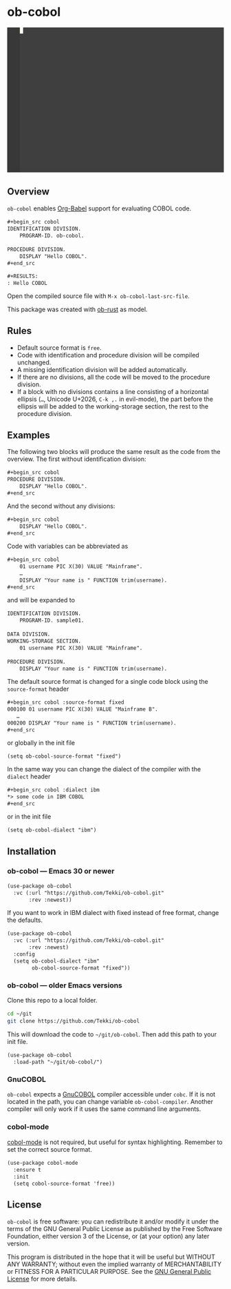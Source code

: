 # ob-cobol

![](img/ob-cobol.gif)

## Overview

`ob-cobol` enables
[Org-Babel](http://orgmode.org/worg/org-contrib/babel/intro.html)
support for evaluating COBOL code.

```cobol
#+begin_src cobol
IDENTIFICATION DIVISION.
    PROGRAM-ID. ob-cobol.

PROCEDURE DIVISION.
    DISPLAY "Hello COBOL".
#+end_src
```
```
#+RESULTS:
: Hello COBOL
```

Open the compiled source file with `M-x ob-cobol-last-src-file`.

This package was created with
[ob-rust](https://github.com/micanzhang/ob-rust) as model.

## Rules

* Default source format is `free`.
* Code with identification and procedure division will be compiled
  unchanged.
* A missing identification division will be added automatically.
* If there are no divisions, all the code will be moved to the
  procedure division.
* If a block with no divisions contains a line consisting of a
  horizontal ellipsis (`…`, Unicode U+2026, `C-k ,.` in evil-mode),
  the part before the ellipsis will be added to the working-storage
  section, the rest to the procedure division.

## Examples

The following two blocks will produce the same result as the code from
the overview. The first without identification division:

```cobol
#+begin_src cobol
PROCEDURE DIVISION.
    DISPLAY "Hello COBOL".
#+end_src
```

And the second without any divisions:

```cobol
#+begin_src cobol
    DISPLAY "Hello COBOL".
#+end_src
```

Code with variables can be abbreviated as

```cobol
#+begin_src cobol
    01 username PIC X(30) VALUE "Mainframe".
    …
    DISPLAY "Your name is " FUNCTION trim(username).
#+end_src
```

and will be expanded to

```cobol
IDENTIFICATION DIVISION.
    PROGRAM-ID. sample01.

DATA DIVISION.
WORKING-STORAGE SECTION.
    01 username PIC X(30) VALUE "Mainframe".

PROCEDURE DIVISION.
    DISPLAY "Your name is " FUNCTION trim(username).
```

The default source format is changed for a single code block using the
`source-format` header

```cobol
#+begin_src cobol :source-format fixed
000100 01 username PIC X(30) VALUE "Mainframe B".
   …
000200 DISPLAY "Your name is " FUNCTION trim(username).
#+end_src
```

or globally in the init file

```elisp
(setq ob-cobol-source-format "fixed")
```

In the same way you can change the dialect of the compiler with the
`dialect` header

```cobol
#+begin_src cobol :dialect ibm
*> some code in IBM COBOL
#+end_src
```

or in the init file

```elisp
(setq ob-cobol-dialect "ibm")
```

## Installation

### ob-cobol — Emacs 30 or newer

```elisp
(use-package ob-cobol
  :vc (:url "https://github.com/Tekki/ob-cobol.git"
       :rev :newest))
```

If you want to work in IBM dialect with fixed instead of free format,
change the defaults.

```elisp
(use-package ob-cobol
  :vc (:url "https://github.com/Tekki/ob-cobol.git"
       :rev :newest)
  :config
  (setq ob-cobol-dialect "ibm"
        ob-cobol-source-format "fixed"))
```

### ob-cobol — older Emacs versions

Clone this repo to a local folder.

```bash
cd ~/git
git clone https://github.com/Tekki/ob-cobol
```

This will download the code to `~/git/ob-cobol`. Then add this path to
your init file.

```elisp
(use-package ob-cobol
  :load-path "~/git/ob-cobol/")
```

### GnuCOBOL

`ob-cobol` expects a [GnuCOBOL](https://gnucobol.sourceforge.io/)
compiler accessible under `cobc`. If it is not located in the path,
you can change variable `ob-cobol-compiler`. Another compiler will
only work if it uses the same command line arguments.

### cobol-mode

[cobol-mode](https://elpa.gnu.org/packages/cobol-mode.html) is not
required, but useful for syntax highlighting. Remember to set the
correct source format.

```elisp
(use-package cobol-mode
  :ensure t
  :init
  (setq cobol-source-format 'free))
```

## License

`ob-cobol` is free software: you can redistribute it and/or modify it
under the terms of the GNU General Public License as published by the
Free Software Foundation, either version 3 of the License, or (at your
option) any later version.

This program is distributed in the hope that it will be useful but
WITHOUT ANY WARRANTY; without even the implied warranty of
MERCHANTABILITY or FITNESS FOR A PARTICULAR PURPOSE. See the [GNU
General Public License](https://www.gnu.org/licenses/gpl-3.0.txt) for
more details.
